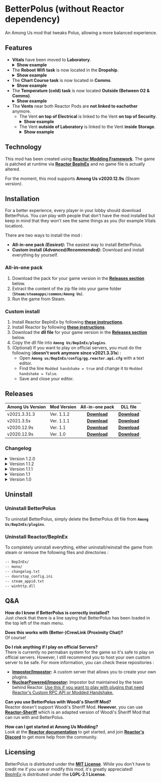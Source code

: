# BetterPolus (without Reactor dependency)
An Among Us mod that tweaks Polus, allowing a more balanced experience.

## Features
<ul>
<li><b>Vitals</b> have been moved to <b>Laboratory</b>.<br>
<details>
 <summary><b>Show example</b></summary>
 <p align="center">
    <img src="images/vitals-pos.png" />
 </p>
</details></li>

<li>The <b>Reboot Wifi task</b> is now located in the <b>Dropship</b>.<br>
<details>
 <summary><b>Show example</b></summary>
 <p align="center">
    <img src="images/wifi-pos.png" />
 </p>
</details></li>

<li>The <b>Chart Course task</b> is now located in <b>Comms</b>.<br>
<details>
 <summary><b>Show example</b></summary>
 <p align="center">
    <img src="images/chartcourse-pos.png" />
 </p>
</details></li>

<li>The <b>Temperature (cold) task</b> is now located <b>Outside (Between O2 & Comms)</b>.<br>
<details>
 <summary><b>Show example</b></summary>
 <p align="center">
    <img src="images/tempcold-pos.png" />
 </p>
</details></li>

<li>The <b>Vents</b> near both Reactor Pods are <b>not linked to eachother</b> anymore.
<ul>
<li>The Vent <b>on top of Electrical</b> is linked to the Vent <b>on top of Security</b>.<br>
<details>
 <summary><b>Show example</b></summary>
 <p align="center">
    <img src="images/vents-reactor-left.gif" />
 </p>
</details></li>

<li>The Vent <b>outside of Laboratory</b> is linked to the Vent <b>inside Storage</b>.<br>
<details>
 <summary><b>Show example</b></summary>
 <p align="center">
    <img src="images/vents-reactor-right.gif" />
 </p>
</details></li>
</ul>
</li>
</ul>

## Technology
This mod has been created using **[Reactor Modding Framework](https://github.com/NuclearPowered/Reactor)**. The game is patched at runtime via **[Reactor BepInEx](https://github.com/NuclearPowered/BepInEx)** and no game file is actually altered.

For the moment, this mod supports **Among Us v2020.12.9s** *(Steam version)*.

## Installation
For a better experience, every player in your lobby should download BetterPolus. You *can* play with people that don't have the mod installed but keep in mind that they won't see the same things as you (for example Vitals location).

There are two ways to install the mod :
- **All-in-one pack _(Easiest)_:** The easiest way to install BetterPolus.
- **Custom install _(Advanced/Recommended)_:** Download and install everything by yourself.

### All-in-one pack
1. Download the pack for your game version in the **[Releases section](#releases)** below.
2. Extract the content of the zip file into your game folder (**`Steam/steamapps/common/Among Us`**).
3. Run the game from Steam.

### Custom install
1. Install Reactor BepInEx by following **[these instructions](https://docs.reactor.gg/docs/basic/install_bepinex/)**.
2. Install Reactor by following **[these instructions](https://docs.reactor.gg/docs/basic/install_reactor)**.
3. Download the **dll file** for your game version in the **[Releases section](#releases)** below.
4. Copy the dll file into **`Among Us/BepInEx/plugins`**.
5. (Optional) If you want to play on official servers, you must do the following (**doesn't work anymore since v2021.3.31s**) :
    - Open **`Among us/BepInEx/config/gg.reactor.api.cfg`** with a text editor.
    - Find the line `Modded handshake = true` and change it to `Modded handshake = false`.
    - Save and close your editor.
    
 ## Releases
 | Among Us Version | Mod Version | All-in-one pack | DLL file |
 | ---------------- | ----------- | :-------------: | :------: |
 | v2021.3.31.3     | Ver. 1.1.2  | **[Download](https://github.com/Brybry16/BetterPolus/releases/download/v1.1.2/BetterPolus_All-in-one-Pack-1.1.2.zip)** | **[Download](https://github.com/Brybry16/BetterPolus/releases/download/v1.1.2/BetterPolus-2021.3.31.3s.dll)** |
 | v2021.3.5s       | Ver. 1.1.1  | **[Download](https://github.com/Brybry16/BetterPolus/releases/download/v1.1.1/BetterPolus_All-in-one-Pack-1.1.1.zip)** | **[Download](https://github.com/Brybry16/BetterPolus/releases/download/v1.1.1/BetterPolus-2021.3.5s.dll)** |
 | v2020.12.9s      | Ver. 1.1    | **[Download](https://github.com/Brybry16/BetterPolus/releases/download/v1.1/BetterPolus_All-in-one-Pack-1.1.zip)**     | **[Download](https://github.com/Brybry16/BetterPolus/releases/download/v1.1/BetterPolus-2020.12.9s.dll)** |
 | v2020.12.9s      | Ver. 1.0    | **[Download](https://github.com/Brybry16/BetterPolus/releases/download/v1.0.0/BetterPolus_All-in-one-Pack.zip)**       | **[Download](https://github.com/Brybry16/BetterPolus/releases/download/v1.0.0/BetterPolus-2020.12.9s.dll)** |
 
 ### Changelog
  <details>
  <summary>Version 1.2.0</summary>
  <ul>
     <li>Added compatibility with Among Us v2021.5.10s</li>
  </ul>
  </details>
  
 <details>
  <summary>Version 1.1.2</summary>
  <ul>
     <li>Added compatibility with Among Us v2021.3.31.3s</li>
  </ul>
  </details>

 <details>
  <summary>Version 1.1.1</summary>
  <ul>
     <li>Added compatibility with Among Us v2021.3.5</li>
  </ul>
  </details>
  
  <details>
   <summary>Version 1.1</summary>
   <ul>
      <li>Fixed Crewmates being able to access Chart Course Task from outside of Comms.</li>
      <li>Moved Temperature (cold) task to the 'Death Valley' (Outside, between Comms & O2).</li>
      <li>Moved Vitals where Temperature (cold) was originally (in Laboratory).</li>
   </ul>
   </details>
 
 <details>
 <summary>Version 1.0</summary>
 <ul>
    <li>Vitals have been moved to Laboratory.</li>
    <li>The Reboot Wifi task is now located in the Dropship.</li>
    <li>The Chart Course task is now located in Comms.</li>
    <li>The Vents near both Reactor Pods are not linked to each other anymore.
        <ul>
            <li>The Vent on top of Electrical is linked to the Vent on top of Security.</li>
            <li>The Vent outside of Laboratory is linked to the Vent inside Storage.</li>
        </ul>
    </li>
 </ul>
 </details>   
 
 ## Uninstall
 ### Uninstall BetterPolus
 To uninstall BetterPolus, simply delete the BetterPolus dll file from **`Among Us/BepInEx/plugins`**.
 
 ### Uninstall Reactor/BepInEx
 To completely uninstall everything, either uninstall/reinstall the game from steam or remove the following files and directories :
 ```
-- BepInEx/
-- mono/
-- changelog.txt
-- doorstop_config.ini
-- steam_appid.txt
-- winhttp.dll
```

## Q&A
**How do I know if BetterPolus is correctly installed?**<br>
Just check that there is a line saying that BetterPolus has been loaded in the top left of the main menu.

**Does this works with (Better-)CrewLink (Proximity Chat)?**<br>
Of course!

**Do I risk anything if I play on official Servers?**<br>
There is currently no permaban system for the game so it's safe to play on official servers. However, I still recommend you to host your own custom server to be safe. For more information, you can check these repositories :
- **[Impostor/Impostor](https://github.com/Impostor/Impostor):** A custom server that allows you to create your own plugins.
- **[NuclearPowered/Impostor](https://github.com/NuclearPowered/Impostor):** Impostor but maintained by the team behind Reactor. <ins>Use this if you want to play with plugins that need Reactor's Custom RPC API or Modded Handshake.</ins>

**Can you use BetterPolus with Woodi's Sheriff Mod?**<br>
Reactor doesn't support Woodi's Sheriff Mod. **However**, you can use [**Reactor-Sheriff**](https://github.com/Brybry16/Reactor-Sheriff) which is an adapted version of Woodi's Sheriff Mod that can run with and BetterPolus.

**How can I get started at Among Us Modding?**<br>
Look at the **[Reactor documentation](https://docs.reactor.gg/)** to get started, and join **[Reactor's Discord](https://discord.gg/Zcmsb9UGuq)** to get more help from the community.

## Licensing
BetterPolus is distrbuted under the **[MIT License](LICENSE)**. While you don't have to credit me if you use or modify this mod, it's greatly appreciated!<br>
[BepInEx](https://github.com/BepInEx/BepInEx) is distributed under the **LGPL-2.1 License**.
